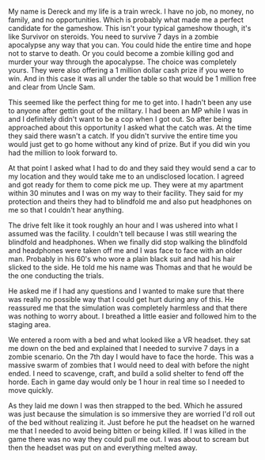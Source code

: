 My name is Dereck and my life is a train wreck. I have no job, no money, no family, and no opportunities. Which is probably what made me a perfect candidate for the gameshow. This isn't your typical gameshow though, it's like Survivor on steroids. You need to survive 7 days in a zombie apocalypse any way that you can. You could hide the entire time and hope not to starve to death. Or you could become a zombie killing god and murder your way through the apocalypse. The choice was completely yours. They were also offering a 1 million dollar cash prize if you were to win.  And in this case it was all under the table so that would be 1 million free and clear from Uncle Sam. 

This seemed like the perfect thing for me to get into. I hadn't been any use to anyone after gettin gout of the military. I had been an MP while I was in and I definitely didn't want to be a cop when I got out. So after being approached about this opportunity I asked what the catch was. At the time they said there wasn't a catch. If you didn't survive the entire time you would just get to go home without any kind of prize. But if you did win you had the million to look forward to. 

At that point I asked what I had to do and they said they would send a car to my location and they would take me to an undisclosed location. I agreed and got ready for them to come pick me up. They were at my apartment within 30 minutes and I was on my way to their facility. They said for my protection and theirs they had to blindfold me and also put headphones on me so that I couldn't hear anything. 

The drive felt like it took roughly an hour and I was ushered into what I assumed was the facility. I couldn't tell because I was still wearing the blindfold and headphones. When we finally did stop walking the blindfold and headphones were taken off me and I was face to face with an older man. Probably in his 60's who wore a plain black suit and had his hair slicked to the side. He told me his name was Thomas and that he would be the one conducting the trials. 

He asked me if I had any questions and I wanted to make sure that there was really no possible way that I could get hurt during any of this. He reassured me that the simulation was completely harmless and that there was nothing to worry about. I breathed a little easier and followed him to the staging area. 

We entered a room with a bed and what looked like a VR headset. they sat me down on the bed and explained that I needed to survive 7 days in a zombie scenario. On the 7th day I would have to face the horde. This was a massive swarm of zombies that I would need to deal with before the night ended. I need to scavenge, craft, and build a solid shelter to fend off the horde. Each in game day would only be 1 hour in real time so I needed to move quickly. 

As they laid me down I was then strapped to the bed. Which he assured was just because the simulation is so immersive they are worried I'd roll out of the bed without realizing it. Just before he put the headset on he warned me that I needed to avoid being bitten or being killed. If I was killed in the game there was no way they could pull me out. I was about to scream but then the headset was put on and everything melted away. 